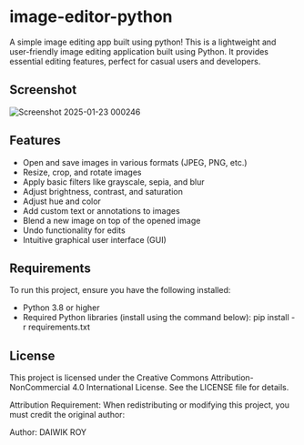 # image-editor-python
A simple image editing app built using python!
This is a lightweight and user-friendly image editing application built using Python. It provides essential editing features, perfect for casual users and developers.

## Screenshot

![Screenshot 2025-01-23 000246](https://github.com/user-attachments/assets/02d2c066-97a9-4120-acf7-d7d610602a4a)

## Features
- Open and save images in various formats (JPEG, PNG, etc.)
- Resize, crop, and rotate images
- Apply basic filters like grayscale, sepia, and blur
- Adjust brightness, contrast, and saturation
- Adjust hue and color
- Add custom text or annotations to images
- Blend a new image on top of the opened image
- Undo functionality for edits
- Intuitive graphical user interface (GUI)

## Requirements
To run this project, ensure you have the following installed:
- Python 3.8 or higher
- Required Python libraries (install using the command below):
  pip install -r requirements.txt
  
## License
This project is licensed under the Creative Commons Attribution-NonCommercial 4.0 International License.
See the LICENSE file for details.

Attribution Requirement:
When redistributing or modifying this project, you must credit the original author:

Author: DAIWIK ROY
